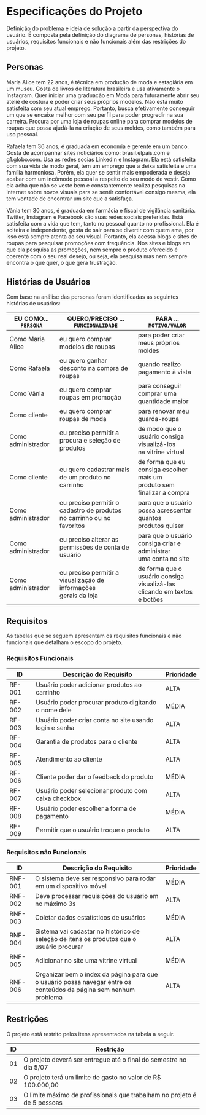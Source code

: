 # Especificações do Projeto

Definição do problema e ideia de solução a partir da perspectiva do usuário. É composta pela definição do  diagrama de personas, histórias de usuários, requisitos funcionais e não funcionais além das restrições do projeto.

## Personas

Maria Alice tem 22 anos, é técnica em produção de moda e estagiária em um museu. Gosta de livros de literatura brasileira e usa ativamente o Instagram. Quer iniciar uma graduação em Moda para futuramente abrir seu ateliê de costura e poder criar seus próprios modelos. Não está muito satisfeita com seu atual emprego. Portanto, busca efetivamente conseguir um que se encaixe melhor com seu perfil para poder progredir na sua carreira. Procura por uma loja de roupas online para comprar modelos de roupas que possa ajudá-la na criação de seus moldes, como também para uso pessoal.

Rafaela tem 36 anos, é graduada em economia e gerente em um banco. Gosta de acompanhar sites noticiários como: brasil.elpais.com e g1.globo.com. Usa as redes socias LinkedIn e Instagram. Ela está satisfeita com sua vida de modo geral, tem um emprego que a deixa satisfeita e uma família harmoniosa. Porém, ela quer se sentir mais empoderada e deseja acabar com um incômodo pessoal a respeito do seu modo de vestir. Como ela acha que não se veste bem e constantemente realiza pesquisas na internet sobre novos visuais para se sentir confortável consigo mesma, ela tem vontade de encontrar um site que a satisfaça.

Vânia tem 30 anos, é graduada em farmácia e fiscal de vigilância sanitária. Twitter, Instagram e Facebook são suas redes sociais preferidas. Está satisfeita com a vida que tem, tanto no pessoal quanto no profissional. Ela é solteira e independente, gosta de sair para se divertir com quem ama, por isso está sempre atenta ao seu visual. Portanto, ela acessa blogs e sites de roupas para pesquisar promoções com frequência. Nos sites e blogs em que ela pesquisa as promoções, nem sempre o produto oferecido é coerente com o seu real desejo, ou seja, ela pesquisa mas nem sempre encontra o que quer, o que gera frustração.

## Histórias de Usuários

Com base na análise das personas foram identificadas as seguintes histórias de usuários:

|EU COMO... `PERSONA`| QUERO/PRECISO ... `FUNCIONALIDADE` |PARA ... `MOTIVO/VALOR`                 |
|--------------------|------------------------------------|----------------------------------------|
|Como Maria Alice    | eu quero comprar modelos de roupas         | para poder criar meus próprios moldes|
|Como Rafaela        | eu quero ganhar desconto na compra de roupas          | quando realizo pagamento à vista |
|Como Vânia          | eu quero comprar roupas em promoção    | para conseguir comprar uma quantidade maior |
|Como cliente        | eu quero comprar roupas de moda            | para renovar meu guarda-roupa|
|Como administrador  | eu preciso permitir a procura e seleção de produtos | de modo que o usuário consiga visualizá-los<br>na vitrine virtual|
|Como cliente        | eu quero cadastrar mais de um produto no carrinho | de forma que eu consiga escolher mais um<br>produto sem finalizar a compra |
|Como administrador  | eu preciso permitir o cadastro de produtos<br>no carrinho ou no favoritos | para que o usuário possa acrescentar quantos<br>produtos quiser|
|Como administrador  | eu preciso alterar as permissões de conta de usuário | para que o usuário consiga criar e administrar<br>uma conta no site|
|Como administrador  | eu preciso permitir a visualização de informações<br>gerais da loja | de forma que o usuário consiga visualizá-las<br>clicando em textos e botões|

## Requisitos

As tabelas que se seguem apresentam os requisitos funcionais e não funcionais que detalham o escopo do projeto.

### Requisitos Funcionais

|ID    | Descrição do Requisito  | Prioridade |
|------|-----------------------------------------|----|
|RF-001| Usuário poder adicionar produtos ao carrinho | ALTA | 
|RF-002| Usuário poder procurar produto digitando o nome dele   | MÉDIA |
|RF-003| Usuário poder criar conta no site usando login e senha | ALTA |
|RF-004| Garantia de produtos para o cliente | ALTA |
|RF-005| Atendimento ao cliente | ALTA |
|RF-006| Cliente poder dar o feedback do produto | MÉDIA |
|RF-007| Usuário poder selecionar produto com caixa checkbox | ALTA |
|RF-008| Usuário poder escolher a forma de pagamento | MÉDIA |
|RF-009| Permitir que o usuário troque o produto | ALTA |


### Requisitos não Funcionais

|ID     | Descrição do Requisito  |Prioridade |
|-------|-------------------------|----|
|RNF-001| O sistema deve ser responsivo para rodar em um dispositivo móvel | MÉDIA | 
|RNF-002| Deve processar requisições do usuário em no máximo 3s |  ALTA |
|RNF-003| Coletar dados estatísticos de usuários | MÉDIA |
|RNF-004| Sistema vai cadastar no histórico de seleção de itens os produtos que o usuário procurar | ALTA |
|RNF-005| Adicionar no site uma vitrine virtual | MÉDIA |
|RNF-006| Organizar bem o index da página para que o usuário possa navegar entre os conteúdos da página sem nenhum problema | ALTA |


## Restrições

O projeto está restrito pelos itens apresentados na tabela a seguir.

|ID| Restrição                                                                         |
|--|-----------------------------------------------------------------------------------|
|01| O projeto deverá ser entregue até o final do semestre no dia 5/07                 |
|02| O projeto terá um limite de gasto no valor de R$ 100.000,00                       |
|03| O limite máximo de profissionais que trabalham no projeto é de 5 pessoas          |
